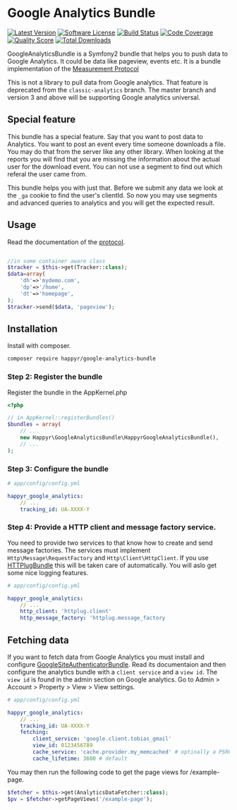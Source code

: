 Google Analytics Bundle
=======================

[![Latest Version](https://img.shields.io/github/release/Happyr/GoogleAnalyticsBundle.svg?style=flat-square)](https://github.com/Happyr/GoogleAnalyticsBundle/releases)
[![Software License](https://img.shields.io/badge/license-MIT-brightgreen.svg?style=flat-square)](LICENSE)
[![Build Status](https://img.shields.io/travis/Happyr/GoogleAnalyticsBundle.svg?style=flat-square)](https://travis-ci.org/Happyr/GoogleAnalyticsBundle)
[![Code Coverage](https://img.shields.io/scrutinizer/coverage/g/Happyr/GoogleAnalyticsBundle.svg?style=flat-square)](https://scrutinizer-ci.com/g/Happyr/GoogleAnalyticsBundle)
[![Quality Score](https://img.shields.io/scrutinizer/g/Happyr/GoogleAnalyticsBundle.svg?style=flat-square)](https://scrutinizer-ci.com/g/Happyr/GoogleAnalyticsBundle)
[![Total Downloads](https://img.shields.io/packagist/dt/happyr/google-analytics-bundle.svg?style=flat-square)](https://packagist.org/packages/happyr/google-analytics-bundle)

GoogleAnalyticsBundle is a Symfony2 bundle that helps you to push data to Google Analytics.
It could be data like pageview, events etc. It is a bundle implementation of
the [Measurement Protocol][devguide]

This is not a library to pull data from Google analytics. That feature is deprecated from the `classic-analytics` branch.
The master branch and version 3 and above will be supporting Google analytics universal.

## Special feature

This bundle has a special feature. Say that you want to post data to Analytics. You want to post an event every time someone downloads a file. You may do that from the server like any other library. When looking at the reports you will find that you are missing the information about the actual user for the download event. You can not use a segment to find out which referal the user came from. 

This bundle helps you with just that. Before we submit any data we look at the `_ga` cookie to find the user's clientId. So now you may use segments and advanced queries to analytics and you will get the expected result. 

## Usage

Read the documentation of the [protocol][devguide].

``` php

//in some container aware class
$tracker = $this->get(Tracker::class);
$data=array(
    'dh'=>'mydemo.com',
    'dp'=>'/home',
    'dt'=>'homepage',
);
$tracker->send($data, 'pageview');

```

## Installation

Install with composer.


``` bash
composer require happyr/google-analytics-bundle
```

### Step 2: Register the bundle

Register the bundle in the AppKernel.php

```php
<?php

// in AppKernel::registerBundles()
$bundles = array(
    // ...
    new Happyr\GoogleAnalyticsBundle\HappyrGoogleAnalyticsBundle(),
    // ...
);
```

### Step 3: Configure the bundle

``` yaml
# app/config/config.yml

happyr_google_analytics:
    // ...
    tracking_id: UA-XXXX-Y
```

### Step 4: Provide a HTTP client and message factory service. 

You need to provide two services to that know how to create and send message factories. The services must implement
`Http\Message\RequestFactory` and `Http\Client\HttpClient`. If you use [HTTPlugBundle](https://github.com/php-http/HttplugBundle)
 this will be taken care of automatically. You will aslo get some nice logging features. 

``` yaml
# app/config/config.yml

happyr_google_analytics:
    // ...
    http_client: 'httplug.client'
    http_message_factory: 'httplug.message_factory
```

## Fetching data

If you want to fetch data from Google Analytics you must install and configure [GoogleSiteAuthenticatorBundle][siteAuth]. Read its documentaion and then configure the analytics bundle with a `client service` and a `view id`. The `view id` is found in the admin section on Google analytics. Go to Admin > Account > Property > View > View settings. 

``` yaml
# app/config/config.yml

happyr_google_analytics:
    // ...
    tracking_id: UA-XXXX-Y
    fetching:
        client_service: 'google.client.tobias_gmail'
        view_id: 0123456789
        cache_service: 'cache.provider.my_memcached' # optinally a PSR6 cache service
        cache_lifetime: 3600 # default
```

You may then run the following code to get the page views for /example-page.

``` php
$fetcher = $this->get(AnalyticsDataFetcher::class);
$pv = $fetcher->getPageViews('/example-page');
```


[devguide]: https://developers.google.com/analytics/devguides/collection/protocol/v1/devguide
[siteAuth]: https://github.com/Happyr/GoogleSiteAuthenticatorBundle
